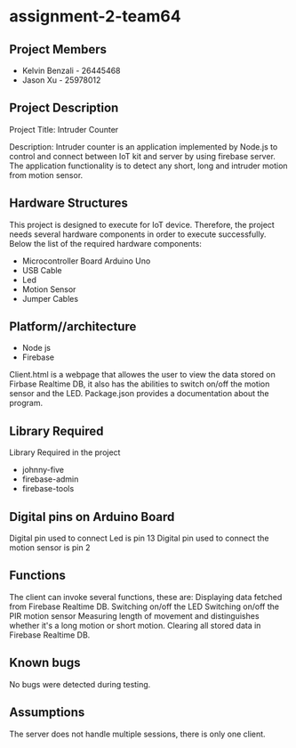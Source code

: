# assignment-2-team64
## Project Members
* Kelvin Benzali - 26445468
* Jason Xu - 25978012

## Project Description
Project Title: Intruder Counter

Description: Intruder counter is an application implemented by Node.js to control and connect between IoT kit and server by using firebase server. The application functionality is to detect any short, long and intruder motion from motion sensor.

## Hardware Structures
This project is designed to execute for IoT device. Therefore, the project needs several hardware components in order to execute successfully. Below the list of the required hardware components:

* Microcontroller Board Arduino Uno
* USB Cable 
* Led 
* Motion Sensor
* Jumper Cables

## Platform//architecture
* Node js
* Firebase

Client.html is a webpage that allowes the user to view the data stored on Firbase Realtime DB, it also has the abilities to switch on/off the motion sensor and the LED.
Package.json provides a documentation about the program.

## Library Required
Library Required in the project
* johnny-five
* firebase-admin
* firebase-tools

## Digital pins on Arduino Board
Digital pin used to connect Led is pin 13
Digital pin used to connect the motion sensor is pin 2

## Functions
The client can invoke several functions, these are:
Displaying data fetched from Firebase Realtime DB.
Switching on/off the LED
Switching on/off the PIR motion sensor
Measuring length of movement and distinguishes whether it's a long motion or short motion.
Clearing all stored data in Firebase Realtime DB.


## Known bugs
No bugs were detected during testing.

## Assumptions
The server does not handle multiple sessions, there is only one client.

